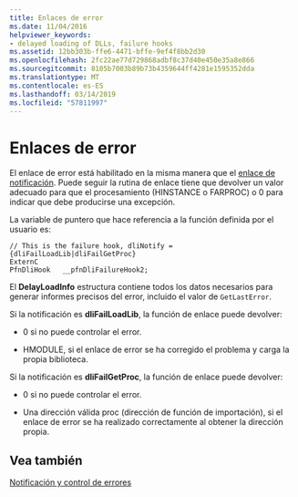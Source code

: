 ```yaml
---
title: Enlaces de error
ms.date: 11/04/2016
helpviewer_keywords:
- delayed loading of DLLs, failure hooks
ms.assetid: 12bb303b-ffe6-4471-bffe-9ef4f8bb2d30
ms.openlocfilehash: 2fc22ae77d729868adbf8c37d40e450e35a8e866
ms.sourcegitcommit: 8105b7003b89b73b4359644ff4281e1595352dda
ms.translationtype: MT
ms.contentlocale: es-ES
ms.lasthandoff: 03/14/2019
ms.locfileid: "57811997"
---
```

# <a name="failure-hooks"></a>Enlaces de error

El enlace de error está habilitado en la misma manera que el [enlace de notificación](notification-hooks.md). Puede seguir la rutina de enlace tiene que devolver un valor adecuado para que el procesamiento (HINSTANCE o FARPROC) o 0 para indicar que debe producirse una excepción.

La variable de puntero que hace referencia a la función definida por el usuario es:

```
// This is the failure hook, dliNotify = {dliFailLoadLib|dliFailGetProc}
ExternC
PfnDliHook   __pfnDliFailureHook2;
```

El **DelayLoadInfo** estructura contiene todos los datos necesarios para generar informes precisos del error, incluido el valor de `GetLastError`.

Si la notificación es **dliFailLoadLib**, la función de enlace puede devolver:

- 0 si no puede controlar el error.

- HMODULE, si el enlace de error se ha corregido el problema y carga la propia biblioteca.

Si la notificación es **dliFailGetProc**, la función de enlace puede devolver:

- 0 si no puede controlar el error.

- Una dirección válida proc (dirección de función de importación), si el enlace de error se ha realizado correctamente al obtener la dirección propia.

## <a name="see-also"></a>Vea también

[Notificación y control de errores](error-handling-and-notification.md)
